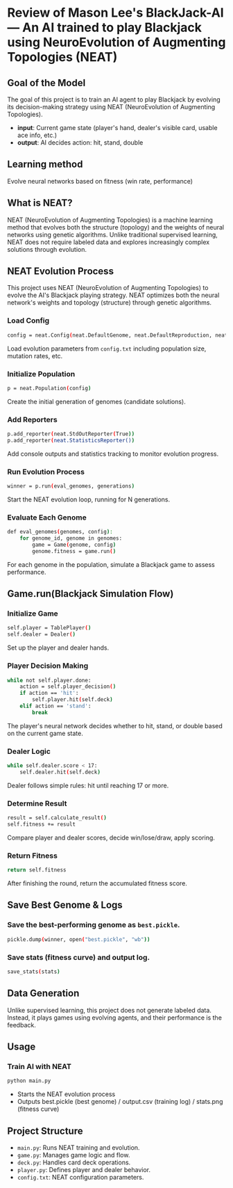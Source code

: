 # Review of Mason Lee's BlackJack-AI — An AI trained to play Blackjack using NeuroEvolution of Augmenting Topologies (NEAT)

## Goal of the Model
The goal of this project is to train an AI agent to play Blackjack by evolving its decision-making strategy using NEAT (NeuroEvolution of Augmenting Topologies).

- **input**: Current game state (player's hand, dealer's visible card, usable ace info, etc.)
- **output**: AI decides action: hit, stand, double

## Learning method
Evolve neural networks based on fitness (win rate, performance)

## What is NEAT?
NEAT (NeuroEvolution of Augmenting Topologies) is a machine learning method that evolves both the structure (topology) and the weights of neural networks using genetic algorithms. Unlike traditional supervised learning, NEAT does not require labeled data and explores increasingly complex solutions through evolution.

## NEAT Evolution Process
This project uses NEAT (NeuroEvolution of Augmenting Topologies) to evolve the AI's Blackjack playing strategy. NEAT optimizes both the neural network's weights and topology (structure) through genetic algorithms.

### Load Config
```bash
config = neat.Config(neat.DefaultGenome, neat.DefaultReproduction, neat.DefaultSpeciesSet, neat.DefaultStagnation, config_path)
```

Load evolution parameters from `config.txt` including population size, mutation rates, etc.

### Initialize Population
```bash
p = neat.Population(config)
```
Create the initial generation of genomes (candidate solutions).

### Add Reporters
```bash
p.add_reporter(neat.StdOutReporter(True))
p.add_reporter(neat.StatisticsReporter())
```
Add console outputs and statistics tracking to monitor evolution progress.

### Run Evolution Process
```bash
winner = p.run(eval_genomes, generations)
```
Start the NEAT evolution loop, running for N generations.


### Evaluate Each Genome
```bash
def eval_genomes(genomes, config):
    for genome_id, genome in genomes:
        game = Game(genome, config)
        genome.fitness = game.run()
```
For each genome in the population, simulate a Blackjack game to assess performance.

## Game.run(Blackjack Simulation Flow)

### Initialize Game
```bash
self.player = TablePlayer()
self.dealer = Dealer()
```
Set up the player and dealer hands.

### Player Decision Making
```bash
while not self.player.done:
    action = self.player_decision()
    if action == 'hit':
        self.player.hit(self.deck)
    elif action == 'stand':
        break
```
The player's neural network decides whether to hit, stand, or double based on the current game state.

### Dealer Logic
```bash
while self.dealer.score < 17:
    self.dealer.hit(self.deck)
```
Dealer follows simple rules: hit until reaching 17 or more.

### Determine Result
```bash
result = self.calculate_result()
self.fitness += result
```
Compare player and dealer scores, decide win/lose/draw, apply scoring.

### Return Fitness
```bash
return self.fitness
```
After finishing the round, return the accumulated fitness score.

## Save Best Genome & Logs

### Save the best-performing genome as `best.pickle`.
```bash
pickle.dump(winner, open("best.pickle", "wb"))
```

### Save stats (fitness curve) and output log.
```bash
save_stats(stats)
```

## Data Generation 
Unlike supervised learning, this project does not generate labeled data.
Instead, it plays games using evolving agents, and their performance is the feedback.

## Usage

### Train AI with NEAT
```bash
python main.py
```

- Starts the NEAT evolution process
- Outputs best.pickle (best genome) / output.csv (training log) / stats.png (fitness curve)

## Project Structure
- `main.py`: Runs NEAT training and evolution.
- `game.py`: Manages game logic and flow.
- `deck.py`: Handles card deck operations.
- `player.py`: Defines player and dealer behavior.
- `config.txt`: NEAT configuration parameters.

